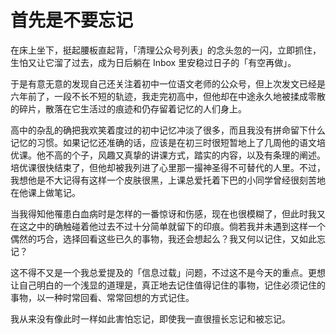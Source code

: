 # 首先是不要忘记


在床上坐下，挺起腰板直起背，「清理公众号列表」的念头忽的一闪，立即抓住，生怕又让它溜了过去，成为日后躺在 Inbox 里安稳过日子的「有空再做」。

于是有意无意的发现自己还关注着初中一位语文老师的公众号，但上次发文已经是六年前了，一段不长不短的轨迹，我走完初高中，但他却在中途永久地被揉成零散的碎片，散落在它生活过的痕迹和仍存留着记忆的人们身上。

高中的杂乱的确把我欢笑着度过的初中记忆冲淡了很多，而且我没有拼命留下什么记忆的习惯。如果记忆还准确的话，应该是在初三时很短暂地上了几周他的语文培优课。他不高的个子，风趣又真挚的讲课方式，踏实的内容，以及有条理的阐述。培优课很快结束了，但他却被我列进了心里那一撮神圣得不可替代的人里。不过，我想他是不大记得有这样一个皮肤很黑，上课总爱托着下巴的小同学曾经很刻苦地在他课上做笔记。

当我得知他罹患白血病时是怎样的一番惊讶和伤感，现在也很模糊了，但此时我又在这之中的确触碰着他过去不过十分简单就留下的印痕。倘若我并未遇到这样一个偶然的巧合，选择回看这些已久的事物，我还会想起么？我又何以记住，又如此忘记？

这不得不又是一个我总爱提及的「信息过载」问题，不过这不是今天的重点。更想让自己明白的一个浅显的道理是，真正地去记住值得记住的事物，记住必须记住的事物，以一种时常回看、常常回想的方式记住。

我从来没有像此时一样如此害怕忘记，即使我一直很擅长忘记和被忘记。
